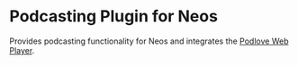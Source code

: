 Podcasting Plugin for Neos
==========================

Provides podcasting functionality for Neos and integrates the [Podlove Web Player](http://podlove.org/podlove-web-player/).
